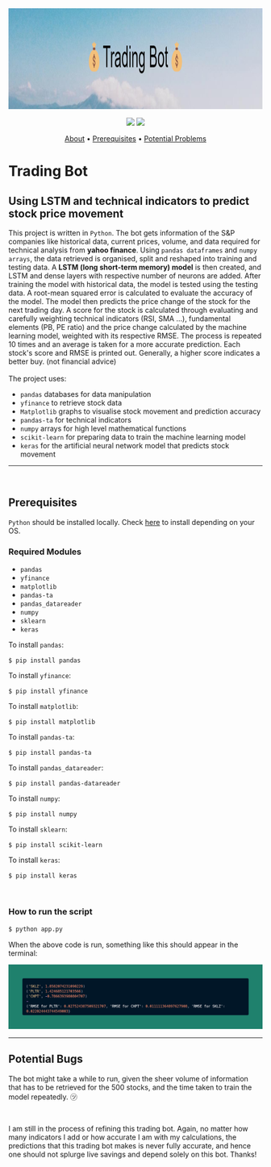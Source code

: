 <img src="https://github.com/HJH-08/Trading-Bot/blob/main/Trading%20Bot%20Banner.png" width='1200' height = '200'>
<br>

<p align="center">
    <img src="https://img.shields.io/github/last-commit/hjh-08/Trading-Bot" />
    <img src="https://img.shields.io/github/repo-size/hjh-08/Trading-Bot">
<p>


<p align="center">
  <a href="#trading-bot">About</a> •
  <a href="#prerequisites">Prerequisites</a> •
  <a href="#potential-bugs">Potential Problems</a> 
</p>

# Trading Bot

## Using LSTM and technical indicators to predict stock price movement

This project is written in `Python`. The bot gets information of the S&P companies like historical data, current prices, volume, and data required for technical analysis from **yahoo finance**. Using `pandas dataframes` and `numpy arrays`, the data retrieved is organised, split and reshaped into training and testing data. A **LSTM (long short-term memory) model** is then created, and LSTM and dense layers with respective number of neurons are added. After training the model with historical data, the model is tested using the testing data. A root-mean squared error is calculated to evaluate the accuracy of the model. The model then predicts the price change of the stock for the next trading day. A score for the stock is calculated through evaluating and carefully weighting technical indicators (RSI, SMA ...), fundamental elements (PB, PE ratio) and the price change calculated by the machine learning model, weighted with its respective RMSE. The process is repeated 10 times and an average is taken for a more accurate prediction. Each stock's score and RMSE is printed out. Generally, a higher score indicates a better buy. (not financial advice)<br>  
The project uses:

* `pandas` databases for data manipulation
* `yfinance` to retrieve stock data
* `Matplotlib` graphs to visualise stock movement and prediction accuracy
* `pandas-ta` for technical indicators
* `numpy` arrays for high level mathematical functions
* `scikit-learn` for preparing data to train the machine learning model
* `keras` for the artificial neural network model that predicts stock movement

___
<br>
     
## Prerequisites
       
`Python` should be installed locally. Check [here](https://www.python.org/downloads/) to install depending on your OS.

### Required Modules
- `pandas`
- `yfinance`
- `matplotlib`
- `pandas-ta`
- `pandas_datareader`
- `numpy`
- `sklearn`
- `keras`


To install `pandas`:
```
$ pip install pandas
```


To install `yfinance`: 
```
$ pip install yfinance
```

To install `matplotlib`:
```
$ pip install matplotlib
```

To install `pandas-ta`:
```
$ pip install pandas-ta
```

To install `pandas_datareader`:
```
$ pip install pandas-datareader
```

To install `numpy`:
```
$ pip install numpy
```

To install `sklearn`:
```
$ pip install scikit-learn
```

To install `keras`:
```
$ pip install keras
```

<br>

### How to run the script
``` bash
$ python app.py
```
When the above code is run, something like this should appear in the terminal:
<br>

![Terminal when code is run](https://github.com/HJH-08/Trading-Bot/blob/main/Trading%20bot%20output.png)
<br>

___

## Potential Bugs

The bot might take a while to run, given the sheer volume of information that has to be retrieved for the 500 stocks, and the time taken to train the model repeatedly. ㋡ 

<br>

I am still in the process of refining this trading bot. Again, no matter how many indicators I add or how accurate I am with my calculations, the predictions that this trading bot makes is never fully accurate, and hence one should not splurge live savings and depend solely on this bot. Thanks!